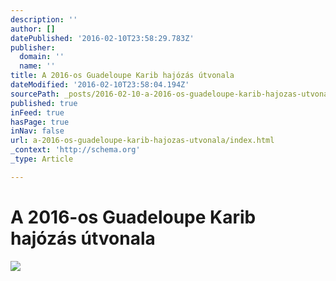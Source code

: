 ```yaml
---
description: ''
author: []
datePublished: '2016-02-10T23:58:29.783Z'
publisher:
  domain: ''
  name: ''
title: A 2016-os Guadeloupe Karib hajózás útvonala
dateModified: '2016-02-10T23:58:04.194Z'
sourcePath: _posts/2016-02-10-a-2016-os-guadeloupe-karib-hajozas-utvonala.md
published: true
inFeed: true
hasPage: true
inNav: false
url: a-2016-os-guadeloupe-karib-hajozas-utvonala/index.html
_context: 'http://schema.org'
_type: Article

---
```

# A 2016-os Guadeloupe Karib hajózás útvonala
![](https://the-grid-user-content.s3-us-west-2.amazonaws.com/2c59b4fd-a31b-400c-b02b-e9e8fe562e28.png)